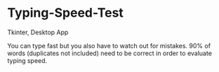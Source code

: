 # Typing-Speed-Test
Tkinter, Desktop App

You can type fast but you also have to watch out for mistakes.
90% of words (duplicates not included) need to be correct in order to
evaluate typing speed.
